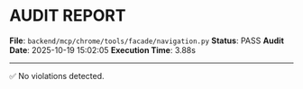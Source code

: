 # AUDIT REPORT

**File**: `backend/mcp/chrome/tools/facade/navigation.py`
**Status**: PASS
**Audit Date**: 2025-10-19 15:02:05
**Execution Time**: 3.88s

---

✅ No violations detected.
